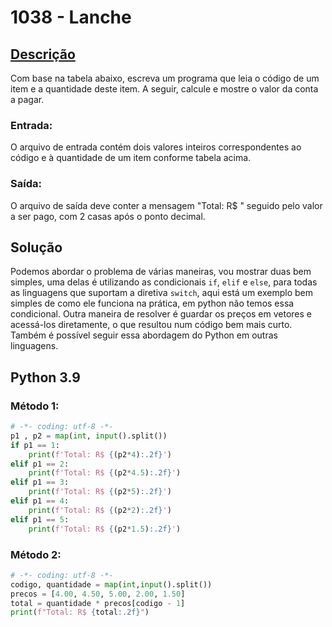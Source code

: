 # 1038 - Lanche

## [Descrição](https://www.beecrowd.com.br/judge/pt/problems/view/1038)

Com base na tabela abaixo, escreva um programa que leia o código de um item e a quantidade deste item. A seguir, calcule e mostre o valor da conta a pagar.



### Entrada:
O arquivo de entrada contém dois valores inteiros correspondentes ao código e à quantidade de um item conforme tabela acima.

### Saída:
O arquivo de saída deve conter a mensagem "Total: R$ " seguido pelo valor a ser pago, com 2 casas após o ponto decimal.

## Solução

Podemos abordar o problema de várias maneiras, vou mostrar duas bem simples, uma delas é utilizando as condicionais `if`, `elif` e `else`, para todas as linguagens que suportam a diretiva `switch`, aqui está um exemplo bem simples de como ele funciona na prática, em python não temos essa condicional. Outra maneira de resolver é guardar os preços em vetores e acessá-los diretamente, o que resultou num código bem mais curto. Também é possível seguir essa abordagem do Python em outras linguagens.

## Python 3.9

### Método 1:

```Python
# -*- coding: utf-8 -*-
p1 , p2 = map(int, input().split())
if p1 == 1:
    print(f'Total: R$ {(p2*4):.2f}')
elif p1 == 2:
    print(f'Total: R$ {(p2*4.5):.2f}')
elif p1 == 3:
    print(f'Total: R$ {(p2*5):.2f}')
elif p1 == 4:
    print(f'Total: R$ {(p2*2):.2f}')
elif p1 == 5:
    print(f'Total: R$ {(p2*1.5):.2f}')
```

### Método 2:

```Python
# -*- coding: utf-8 -*-
codigo, quantidade = map(int,input().split())
precos = [4.00, 4.50, 5.00, 2.00, 1.50]
total = quantidade * precos[codigo - 1]
print(f"Total: R$ {total:.2f}")
```
